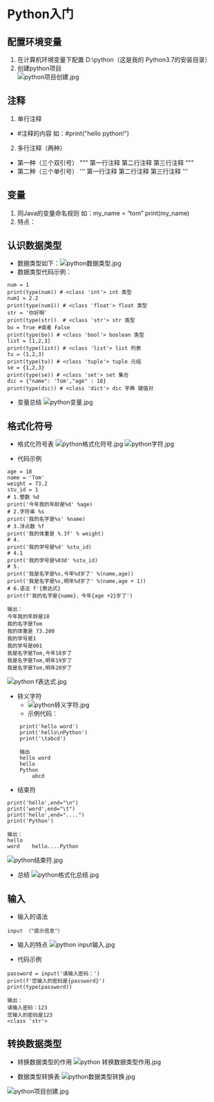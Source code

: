 # Python入门
## 配置环境变量
1. 在计算机环境变量下配置 D:\python（这是我的		Python3.7的安装目录）
2. 创建python项目	
![python项目创建.jpg](0)
## 注释 
1. 单行注释
*  #注释的内容 如：#print("hello python!")

2. 多行注释（两种）
* 第一种（三个双引号）
 """
第一行注释
第二行注释
第三行注释
"""
* 第二种（三个单引号）
'''
第一行注释
第二行注释
第三行注释
'''
	
## 变量
1. 同Java的变量命名规则
如：my_name = “tom” print(my_name)
2. 特点：

## 认识数据类型
* 数据类型如下：![python数据类型.jpg](1) 	
* 数据类型代码示例：
```language
num = 1
print(type(num)) # <class 'int'> int 类型
num1 = 2.2
print(type(num1)) # <class 'float'> float 类型
str = '你好啊'
print(type(str))  # <class 'str'> str 类型
bo = True #或者 False
print(type(bo)) # <class 'bool'> boolean 类型
list = [1,2,3]
print(type(list)) # <class 'list'> list 列表
tu = (1,2,3)
print(type(tu)) # <class 'tuple'> tuple 元组
se = {1,2,3}
print(type(se)) # <class 'set'> set 集合
dic = {"name": 'Tom',"age" : 18}
print(type(dic)) # <class 'dict'> dic 字典 键值对
```


* 变量总结 
![python变量.jpg](1)

## 格式化符号
* 格式化符号表
![python格式化符号.jpg](3)
![python字符.jpg](4)

* 代码示例
```language
age = 18
name = 'Tom'
weight = 73.2
stu_id = 1
# 1.整数 %d
print('今年我的年龄是%d' %age)
# 2.字符串 %s
print('我的名字是%s' %name)
# 3.浮点数 %f
print('我的体重是 %.3f' % weight)
# 4.
print('我的学号是%d' %stu_id)
# 4.1
print('我的学号是%03d' %stu_id)
# 5.
print('我是名字是%s,今年%d岁了' %(name,age))
print('我是名字是%s,明年%d岁了' %(name,age + 1))
# 6.语法 f'{表达式}
print(f'我的名字是{name}，今年{age +2}岁了')

输出：
今年我的年龄是18
我的名字是Tom
我的体重是 73.200
我的学号是1
我的学号是001
我是名字是Tom,今年18岁了
我是名字是Tom,明年19岁了
我是名字是Tom,明年20岁了

```
![python f表达式.jpg](5)
* 转义字符
	* ![python转义字符.jpg](6)
	* 示例代码：
```language
	print('hello word')
	print('hello\nPython')
	print('\tabcd')
	
	输出
	hello word
	hello
	Python
	    abcd
```
* 结束符
```language
print('hello',end="\n")
print('word',end="\t")
print('hello',end="....")
print('Python')

输出：
hello
word	hello....Python
```
![python结束符.jpg](7)
* 总结
![python格式化总结.jpg](8)

## 输入
* 输入的语法
```
input （"提示信息"）
```

* 输入的特点
![python input输入.jpg](9)

* 代码示例
```
password = input('请输入密码：')
print(f'您输入的密码是{password}')
print(type(password))

输出：
请输入密码：123
您输入的密码是123
<class 'str'>

```
## 转换数据类型
* 转换数据类型的作用
![python 转换数据类型作用.jpg](10)

* 数据类型转换表
![python数据类型转换.jpg](11)


![python项目创建.jpg](0)
	



